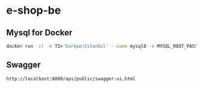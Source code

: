 # e-shop-be
## Mysql for Docker

```bash
docker run -it -e TZ='Europe/Istanbul' --name mysql8 -e MYSQL_ROOT_PASSWORD='root' -d -p 3306:3306 mysql:8.0.20 --character-set-server=utf8 --collation-server=utf8_general_ci --lower_case_table_names=1
```
## Swagger
```bash
http://localhost:8080/api/public/swagger-ui.html
```

